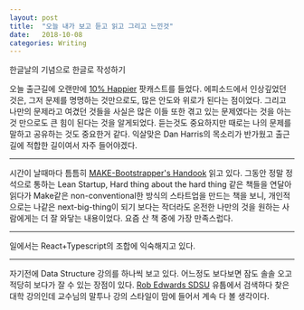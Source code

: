 ```yaml
---
layout: post
title:  "오늘 내가 보고 듣고 읽고 그리고 느낀것"
date:   2018-10-08
categories: Writing
---
```


한글날의 기념으로 한글로 작성하기

오늘 출근길에 오랜만에 [10% Happier](https://www.10percenthappier.com/podcast/) 팟캐스트를 들었다.
에피소드에서 인상깊었던 것은, 그저 문제를 명명하는 것만으로도, 많은 안도와 위로가 된다는 점이었다. 그리고 나만의 문제라고 여겼던 것들을 사실은 많은 이들 또한 겪고 있는 문제였다는 것을 아는 것 만으로도 큰 힘이 된다는 것을 알게되었다. 듣는것도 중요하지만 때로는 나의 문제를 말하고 공유하는 것도 중요한거 같다.
익살맞은 Dan Harris의 목소리가 반가웠고 출근길에 적합한 길이여서 자주 들어야겠다.

---

시간이 날때마다 틈틈히 [MAKE-Bootstrapper's Handook](https://makebook.io/) 읽고 있다. 그동안 정말 정석으로 통하는 Lean Startup, Hard thing about the hard thing 같은 책들을 연달아 읽다가 Make같은 non-conventional한 방식의 스타트업을 만드는 책을 보니, 개인적으로는 나같은 next-big-thing이 되기 보다는 작더라도 온전한 나만의 것을 원하는 사람에게는 더 잘 와닿는 내용이었다. 요즘 산 책 중에 가장 만족스럽다.

---

일에서는 React+Typescript의 조합에 익숙해지고 있다.

---

자기전에 Data Structure 강의를 하나씩 보고 있다. 어느정도 보다보면 잠도 솔솔 오고 적당히 보다가 잘 수 있는 장점이 있다.
[Rob Edwards SDSU](https://youtu.be/-EDUhPg6930) 유툽에서 검색하다 찾은 대학 강의인데 교수님의 말투나 강의 스타일이 맘에 들어서 계속 다 볼 생각이다.

